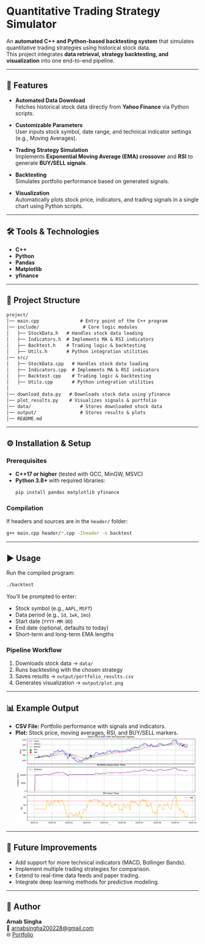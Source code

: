 # Quantitative Trading Strategy Simulator

An **automated C++ and Python-based backtesting system** that simulates quantitative trading strategies using historical stock data.  
This project integrates **data retrieval, strategy backtesting, and visualization** into one end-to-end pipeline.

---

## 🚀 Features
- **Automated Data Download**  
  Fetches historical stock data directly from **Yahoo Finance** via Python scripts.  

- **Customizable Parameters**  
  User inputs stock symbol, date range, and technical indicator settings (e.g., Moving Averages).  

- **Trading Strategy Simulation**  
  Implements **Exponential Moving Average (EMA) crossover** and **RSI** to generate **BUY/SELL signals**.  

- **Backtesting**  
  Simulates portfolio performance based on generated signals.  

- **Visualization**  
  Automatically plots stock price, indicators, and trading signals in a single chart using Python scripts.  

---

## 🛠 Tools & Technologies
- **C++**
- **Python**
- **Pandas**
- **Matplotlib**
- **yfinance**

---

## 📂 Project Structure
```
project/
│── main.cpp               # Entry point of the C++ program
│── include/                # Core logic modules
│   ├── StockData.h   # Handles stock data loading
│   ├── Indicators.h  # Implements MA & RSI indicators
│   ├── Backtest.h    # Trading logic & backtesting
│   ├── Utils.h       # Python integration utilities
│── src/
│   ├── StockData.cpp   # Handles stock data loading
│   ├── Indicators.cpp  # Implements MA & RSI indicators
│   ├── Backtest.cpp    # Trading logic & backtesting
│   ├── Utils.cpp       # Python integration utilities
│   
│── download_data.py   # Downloads stock data using yfinance
│── plot_results.py    # Visualizes signals & portfolio
│── data/                  # Stores downloaded stock data
│── output/                # Stores results & plots
│── README.md
```

---

## ⚙️ Installation & Setup
### Prerequisites
- **C++17 or higher** (tested with GCC, MinGW, MSVC)  
- **Python 3.8+** with required libraries:
  ```bash
  pip install pandas matplotlib yfinance
  ```

### Compilation
If headers and sources are in the `header/` folder:
```bash
g++ main.cpp header/*.cpp -Iheader -o backtest
```

---

## ▶️ Usage
Run the compiled program:
```bash
./backtest
```

You’ll be prompted to enter:
- Stock symbol (e.g., `AAPL`, `MSFT`)  
- Data period (e.g., `1d`, `1wk`, `1mo`)  
- Start date (`YYYY-MM-DD`)  
- End date (optional, defaults to today)  
- Short-term and long-term EMA lengths  

### Pipeline Workflow
1. Downloads stock data → `data/`  
2. Runs backtesting with the chosen strategy  
3. Saves results → `output/portfolio_results.csv`  
4. Generates visualization → `output/plot.png`  

---

## 📊 Example Output
- **CSV File:** Portfolio performance with signals and indicators.  
- **Plot:** Stock price, moving averages, RSI, and BUY/SELL markers.  
![Sample Output Chart](sample_output.png)
---

## 🔮 Future Improvements
- Add support for more technical indicators (MACD, Bollinger Bands).  
- Implement multiple trading strategies for comparison.  
- Extend to real-time data feeds and paper trading.  
- Integrate deep learning methods for predictive modeling.  

---

## 📌 Author
**Arnab Singha**  
📧 [arnabsingha200228@gmail.com](mailto:arnabsingha200228@gmail.com)  
🌐 [Portfolio](https://arnabsingha200228.github.io/)
